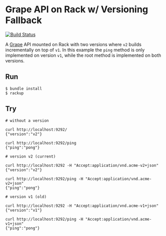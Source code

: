 Grape API on Rack w/ Versioning Fallback
========================================

[![Build Status](https://secure.travis-ci.org/dblock/grape-on-rack-v1-inside-v2.png)](http://travis-ci.org/dblock/grape-on-rack-v1-inside-v2)

A [Grape](http://github.com/intridea/grape) API mounted on Rack with two versions where `v2` builds incrementally on top of `v1`. In this example the `ping` method is only implemented on version `v1`, while the root method is implemented on both versions.

Run
---

```
$ bundle install
$ rackup
```

Try
---

```
# without a version

curl http://localhost:9292/
{"version":"v2"}

curl http://localhost:9292/ping
{"ping":"pong"}

# version v2 (current)

curl http://localhost:9292 -H "Accept:application/vnd.acme-v2+json"
{"version":"v2"}

curl http://localhost:9292/ping -H "Accept:application/vnd.acme-v2+json"
{"ping":"pong"}

# version v1 (old)

curl http://localhost:9292 -H "Accept:application/vnd.acme-v1+json"
{"version":"v1"}

curl http://localhost:9292/ping -H "Accept:application/vnd.acme-v1+json"
{"ping":"pong"}
```
